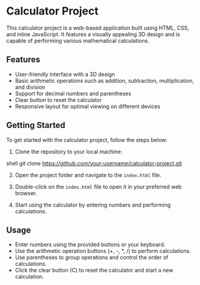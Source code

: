 # Calculator Project

This calculator project is a web-based application built using HTML, CSS, and inline JavaScript. It features a visually appealing 3D design and is capable of performing various mathematical calculations.

## Features

- User-friendly interface with a 3D design
- Basic arithmetic operations such as addition, subtraction, multiplication, and division
- Support for decimal numbers and parentheses
- Clear button to reset the calculator
- Responsive layout for optimal viewing on different devices

## Getting Started

To get started with the calculator project, follow the steps below:

1. Clone the repository to your local machine:

shell
   git clone https://github.com/your-username/calculator-project.git
   


2. Open the project folder and navigate to the `index.html` file.

3. Double-click on the `index.html` file to open it in your preferred web browser.

4. Start using the calculator by entering numbers and performing calculations.

## Usage

- Enter numbers using the provided buttons or your keyboard.
- Use the arithmetic operation buttons (+, -, *, /) to perform calculations.
- Use parentheses to group operations and control the order of calculations.
- Click the clear button (C) to reset the calculator and start a new calculation.
